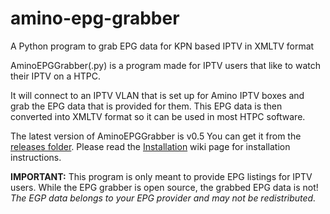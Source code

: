 # amino-epg-grabber
A Python program to grab EPG data for KPN based IPTV in XMLTV format

AminoEPGGrabber(.py) is a program made for IPTV users that like to watch their IPTV on a HTPC.

It will connect to an IPTV VLAN that is set up for Amino IPTV boxes and grab the EPG data that is provided for them. This EPG data is then converted into XMLTV format so it can be used in most HTPC software.

The latest version of AminoEPGGrabber is v0.5 You can get it from the [releases folder](https://github.com/jbogers/amino-epg-grabber/tree/master/releases). Please read the [Installation](https://github.com/jbogers/amino-epg-grabber/wiki/Installation) wiki page for installation instructions.

**IMPORTANT:** This program is only meant to provide EPG listings for IPTV users. While the EPG grabber is open source, the grabbed EPG data is not! *The EGP data belongs to your EPG provider and may not be redistributed.*
